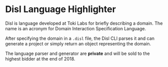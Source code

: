 # Disl Language Highlighter

Disl is language developed at Toki Labs for briefly describing a domain.
The name is an acronym for Domain Interaction Specification Language.

After specifying the domain in a `.disl` file, the Disl CLI parses it and can generate
a project or simply return an object representing the domain.

The language parser and generator are **private** and will be sold to the highest bidder at the end of 2018.
